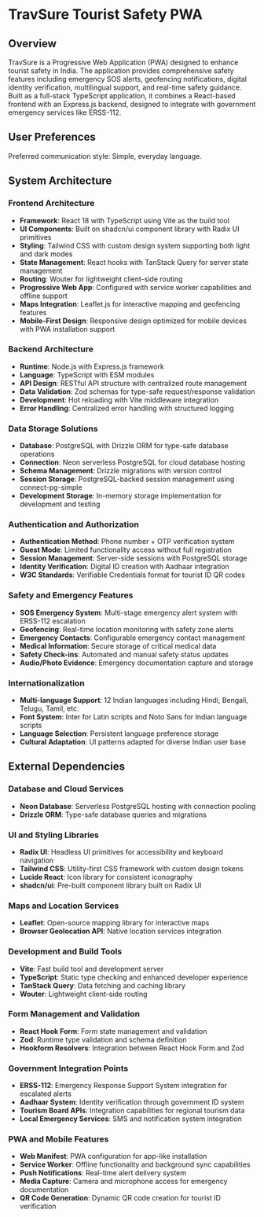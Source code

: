 # TravSure Tourist Safety PWA

## Overview

TravSure is a Progressive Web Application (PWA) designed to enhance tourist safety in India. The application provides comprehensive safety features including emergency SOS alerts, geofencing notifications, digital identity verification, multilingual support, and real-time safety guidance. Built as a full-stack TypeScript application, it combines a React-based frontend with an Express.js backend, designed to integrate with government emergency services like ERSS-112.

## User Preferences

Preferred communication style: Simple, everyday language.

## System Architecture

### Frontend Architecture
- **Framework**: React 18 with TypeScript using Vite as the build tool
- **UI Components**: Built on shadcn/ui component library with Radix UI primitives
- **Styling**: Tailwind CSS with custom design system supporting both light and dark modes
- **State Management**: React hooks with TanStack Query for server state management
- **Routing**: Wouter for lightweight client-side routing
- **Progressive Web App**: Configured with service worker capabilities and offline support
- **Maps Integration**: Leaflet.js for interactive mapping and geofencing features
- **Mobile-First Design**: Responsive design optimized for mobile devices with PWA installation support

### Backend Architecture
- **Runtime**: Node.js with Express.js framework
- **Language**: TypeScript with ESM modules
- **API Design**: RESTful API structure with centralized route management
- **Data Validation**: Zod schemas for type-safe request/response validation
- **Development**: Hot reloading with Vite middleware integration
- **Error Handling**: Centralized error handling with structured logging

### Data Storage Solutions
- **Database**: PostgreSQL with Drizzle ORM for type-safe database operations
- **Connection**: Neon serverless PostgreSQL for cloud database hosting
- **Schema Management**: Drizzle migrations with version control
- **Session Storage**: PostgreSQL-backed session management using connect-pg-simple
- **Development Storage**: In-memory storage implementation for development and testing

### Authentication and Authorization
- **Authentication Method**: Phone number + OTP verification system
- **Guest Mode**: Limited functionality access without full registration
- **Session Management**: Server-side sessions with PostgreSQL storage
- **Identity Verification**: Digital ID creation with Aadhaar integration
- **W3C Standards**: Verifiable Credentials format for tourist ID QR codes

### Safety and Emergency Features
- **SOS Emergency System**: Multi-stage emergency alert system with ERSS-112 escalation
- **Geofencing**: Real-time location monitoring with safety zone alerts
- **Emergency Contacts**: Configurable emergency contact management
- **Medical Information**: Secure storage of critical medical data
- **Safety Check-ins**: Automated and manual safety status updates
- **Audio/Photo Evidence**: Emergency documentation capture and storage

### Internationalization
- **Multi-language Support**: 12 Indian languages including Hindi, Bengali, Telugu, Tamil, etc.
- **Font System**: Inter for Latin scripts and Noto Sans for Indian language scripts
- **Language Selection**: Persistent language preference storage
- **Cultural Adaptation**: UI patterns adapted for diverse Indian user base

## External Dependencies

### Database and Cloud Services
- **Neon Database**: Serverless PostgreSQL hosting with connection pooling
- **Drizzle ORM**: Type-safe database queries and migrations

### UI and Styling Libraries
- **Radix UI**: Headless UI primitives for accessibility and keyboard navigation
- **Tailwind CSS**: Utility-first CSS framework with custom design tokens
- **Lucide React**: Icon library for consistent iconography
- **shadcn/ui**: Pre-built component library built on Radix UI

### Maps and Location Services
- **Leaflet**: Open-source mapping library for interactive maps
- **Browser Geolocation API**: Native location services integration

### Development and Build Tools
- **Vite**: Fast build tool and development server
- **TypeScript**: Static type checking and enhanced developer experience
- **TanStack Query**: Data fetching and caching library
- **Wouter**: Lightweight client-side routing

### Form Management and Validation
- **React Hook Form**: Form state management and validation
- **Zod**: Runtime type validation and schema definition
- **Hookform Resolvers**: Integration between React Hook Form and Zod

### Government Integration Points
- **ERSS-112**: Emergency Response Support System integration for escalated alerts
- **Aadhaar System**: Identity verification through government ID system
- **Tourism Board APIs**: Integration capabilities for regional tourism data
- **Local Emergency Services**: SMS and notification system integration

### PWA and Mobile Features
- **Web Manifest**: PWA configuration for app-like installation
- **Service Worker**: Offline functionality and background sync capabilities
- **Push Notifications**: Real-time alert delivery system
- **Media Capture**: Camera and microphone access for emergency documentation
- **QR Code Generation**: Dynamic QR code creation for tourist ID verification